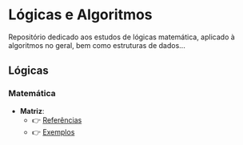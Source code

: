 # Lógicas e Algoritmos

Repositório dedicado aos estudos de lógicas matemática, aplicado à algoritmos no geral, bem como estruturas de dados...

## Lógicas

### Matemática

* __Matriz__:
    * :point_right: [Referências](matematica/matriz)    
    * :point_right: [Exemplos](matematica/logicas)